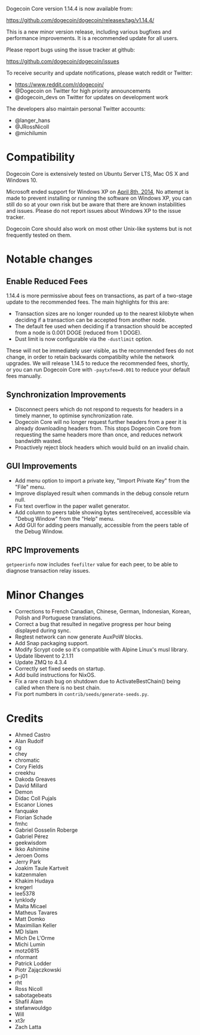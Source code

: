 Dogecoin Core version 1.14.4 is now available from:

  <https://github.com/dogecoin/dogecoin/releases/tag/v1.14.4/>

This is a new minor version release, including various bugfixes and performance improvements. It is a recommended
update for all users.

Please report bugs using the issue tracker at github:

  <https://github.com/dogecoin/dogecoin/issues>

To receive security and update notifications, please watch reddit or Twitter:

  * https://www.reddit.com/r/dogecoin/
  * @Dogecoin on Twitter for high priority announcements
  * @dogecoin\_devs on Twitter for updates on development work

The developers also maintain personal Twitter accounts:

  * @langer\_hans
  * @JRossNicoll
  * @michilumin

Compatibility
==============

Dogecoin Core is extensively tested on Ubuntu Server LTS, Mac OS X and Windows 10.

Microsoft ended support for Windows XP on [April 8th, 2014](https://www.microsoft.com/en-us/WindowsForBusiness/end-of-xp-support),
No attempt is made to prevent installing or running the software on Windows XP, you
can still do so at your own risk but be aware that there are known instabilities and issues.
Please do not report issues about Windows XP to the issue tracker.

Dogecoin Core should also work on most other Unix-like systems but is not
frequently tested on them.

Notable changes
===============

Enable Reduced Fees
-------------------

1.14.4 is more permissive about fees on transactions, as part of a two-stage update to the recommended fees.
The main highlights for this are:

* Transaction sizes are no longer rounded up to the nearest kilobyte when deciding if a transaction can be accepted from another node.
* The default fee used when deciding if a transaction should be accepted from a node is 0.001 DOGE (reduced from 1 DOGE).
* Dust limit is now configurable via the `-dustlimit` option.

These will not be immediately user visible, as the recommended fees do not change, in order to retain backwards compatibilty while the network upgrades. We will release 1.14.5 to reduce the recommended fees, shortly, or you can run Dogecoin Core with `-paytxfee=0.001` to reduce your default fees manually.

Synchronization Improvements
----------------------------

* Disconnect peers which do not respond to requests for headers in a timely manner, to optimise synchronization rate.
* Dogecoin Core will no longer request further headers from a peer it is already downloading headers from. This stops Dogecoin Core from requesting the same headers more than once, and reduces network bandwidth wasted.
* Proactively reject block headers which would build on an invalid chain.

GUI Improvements
----------------

* Add menu option to import a private key, "Import Private Key" from the "File" menu.
* Improve displayed result when commands in the debug console return null.
* Fix text overflow in the paper wallet generator.
* Add column to peers table showing bytes sent/received, accessible via "Debug Window" from the "Help" menu.
* Add GUI for adding peers manually, accessible from the peers table of the Debug Window.

RPC Improvements
----------------

`getpeerinfo` now includes `feefilter` value for each peer, to be able to diagnose transaction relay issues.

Minor Changes
=============

* Corrections to French Canadian, Chinese, German, Indonesian, Korean, Polish and Portuguese translations.
* Correct a bug that resulted in negative progress per hour being displayed during sync.
* Regtest network can now generate AuxPoW blocks.
* Add Snap packaging support.
* Modify Scrypt code so it's compatible with Alpine Linux's musl library.
* Update libevent to 2.1.11
* Update ZMQ to 4.3.4
* Correctly set fixed seeds on startup.
* Add build instructions for NixOS.
* Fix a rare crash bug on shutdown due to ActivateBestChain() being called when there is no best chain.
* Fix port numbers in `contrib/seeds/generate-seeds.py`.

Credits
=======

* Ahmed Castro
* Alan Rudolf
* cg
* chey
* chromatic
* Cory Fields
* creekhu
* Dakoda Greaves
* David Millard
* Demon
* Dídac Coll Pujals
* Escanor Liones
* fanquake
* Florian Schade
* fmhc
* Gabriel Gosselin Roberge
* Gabriel Pérez
* geekwisdom
* Ikko Ashimine
* Jeroen Ooms
* Jerry Park
* Joakim Taule Kartveit
* katzenmalen
* Khakim Hudaya
* kregerl
* lee5378
* lynklody
* Malta Micael
* Matheus Tavares
* Matt Domko
* Maximilian Keller
* MD Islam
* Mich De L'Orme
* Michi Lumin
* motz0815
* nformant
* Patrick Lodder
* Piotr Zajączkowski
* p-j01
* rht
* Ross Nicoll
* sabotagebeats
* Shafil Alam
* stefanwouldgo
* Will
* xt3r
* Zach Latta
